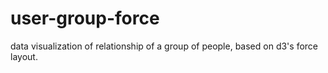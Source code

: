 # user-group-force
data visualization of relationship of a group of people, based on d3's force layout.
